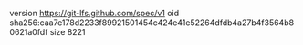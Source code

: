 version https://git-lfs.github.com/spec/v1
oid sha256:caa7e178d2233f89921501454c424e41e52264dfdb4a27b4f3564b80621a0fdf
size 8221
